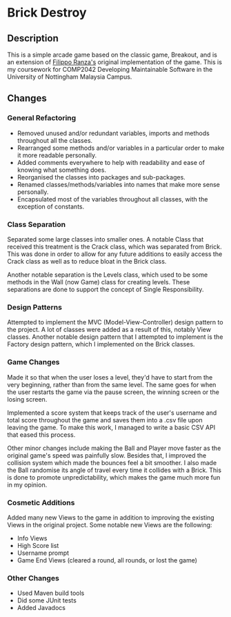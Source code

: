 # Brick Destroy
## Description
This is a simple arcade game based on the classic game, Breakout, and is an extension of [Filippo Ranza's](https://github.com/FilippoRanza/Brick_Destroy)  original implementation of the game. This is my coursework for COMP2042 Developing Maintainable Software in the University of Nottingham Malaysia Campus.

## Changes
### General Refactoring
 - Removed unused and/or redundant variables, imports and methods
   throughout all the classes.
 - Rearranged some methods and/or variables in a particular order to
   make it more readable personally.
 - Added comments everywhere to help with readability and ease of
   knowing what something does.
 - Reorganised the classes into packages and sub-packages.
 - Renamed classes/methods/variables into names that make more sense personally.
 - Encapsulated most of the variables throughout all classes, with the
   exception of constants.
   
### Class Separation
Separated some large classes into smaller ones. A notable Class that received this treatment is the Crack class, which was separated from Brick. This was done in order to allow for any future additions to easily access the Crack class as well as to reduce bloat in the Brick class.

Another notable separation is the Levels class, which used to be some methods in the Wall (now Game) class for creating levels. These separations are done to support the concept of Single Responsibility.

### Design Patterns
Attempted to implement the MVC (Model-View-Controller) design pattern to the project. A lot of classes were added as a result of this, notably View classes. Another notable design pattern that I attempted to implement is the Factory design pattern, which I implemented on the Brick classes.

### Game Changes
Made it so that when the user loses a level, they'd have to start from the very beginning, rather than from the same level. The same goes for when the user restarts the game via the pause screen, the winning screen or the losing screen.

Implemented a score system that keeps track of the user's username and total score throughout the game and saves them into a .csv file upon leaving the game. To make this work, I managed to write a basic CSV API that eased this process.

Other minor changes include making the Ball and Player move faster as the original game's speed was painfully slow. Besides that, I improved the collision system which made the bounces feel a bit smoother. I also made the Ball randomise its angle of travel every time it collides with a Brick. This is done to promote unpredictability, which makes the game much more fun in my opinion.

### Cosmetic Additions
Added many new Views to the game in addition to improving the existing Views in the original project. Some notable new Views are the following:
 - Info Views
 - High Score list
 - Username prompt
 - Game End Views (cleared a round, all rounds, or lost the game)

### Other Changes
 - Used Maven build tools
 - Did some JUnit tests
 - Added Javadocs
